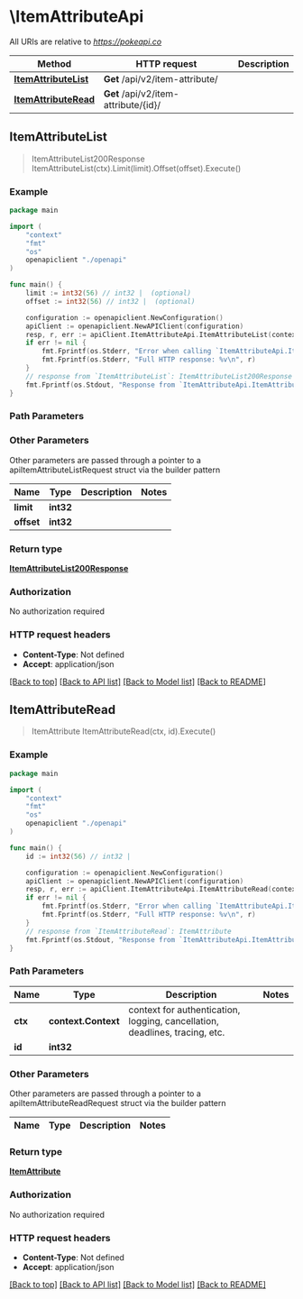 # \ItemAttributeApi

All URIs are relative to *https://pokeapi.co*

Method | HTTP request | Description
------------- | ------------- | -------------
[**ItemAttributeList**](ItemAttributeApi.md#ItemAttributeList) | **Get** /api/v2/item-attribute/ | 
[**ItemAttributeRead**](ItemAttributeApi.md#ItemAttributeRead) | **Get** /api/v2/item-attribute/{id}/ | 



## ItemAttributeList

> ItemAttributeList200Response ItemAttributeList(ctx).Limit(limit).Offset(offset).Execute()



### Example

```go
package main

import (
    "context"
    "fmt"
    "os"
    openapiclient "./openapi"
)

func main() {
    limit := int32(56) // int32 |  (optional)
    offset := int32(56) // int32 |  (optional)

    configuration := openapiclient.NewConfiguration()
    apiClient := openapiclient.NewAPIClient(configuration)
    resp, r, err := apiClient.ItemAttributeApi.ItemAttributeList(context.Background()).Limit(limit).Offset(offset).Execute()
    if err != nil {
        fmt.Fprintf(os.Stderr, "Error when calling `ItemAttributeApi.ItemAttributeList``: %v\n", err)
        fmt.Fprintf(os.Stderr, "Full HTTP response: %v\n", r)
    }
    // response from `ItemAttributeList`: ItemAttributeList200Response
    fmt.Fprintf(os.Stdout, "Response from `ItemAttributeApi.ItemAttributeList`: %v\n", resp)
}
```

### Path Parameters



### Other Parameters

Other parameters are passed through a pointer to a apiItemAttributeListRequest struct via the builder pattern


Name | Type | Description  | Notes
------------- | ------------- | ------------- | -------------
 **limit** | **int32** |  | 
 **offset** | **int32** |  | 

### Return type

[**ItemAttributeList200Response**](ItemAttributeList200Response.md)

### Authorization

No authorization required

### HTTP request headers

- **Content-Type**: Not defined
- **Accept**: application/json

[[Back to top]](#) [[Back to API list]](../README.md#documentation-for-api-endpoints)
[[Back to Model list]](../README.md#documentation-for-models)
[[Back to README]](../README.md)


## ItemAttributeRead

> ItemAttribute ItemAttributeRead(ctx, id).Execute()



### Example

```go
package main

import (
    "context"
    "fmt"
    "os"
    openapiclient "./openapi"
)

func main() {
    id := int32(56) // int32 | 

    configuration := openapiclient.NewConfiguration()
    apiClient := openapiclient.NewAPIClient(configuration)
    resp, r, err := apiClient.ItemAttributeApi.ItemAttributeRead(context.Background(), id).Execute()
    if err != nil {
        fmt.Fprintf(os.Stderr, "Error when calling `ItemAttributeApi.ItemAttributeRead``: %v\n", err)
        fmt.Fprintf(os.Stderr, "Full HTTP response: %v\n", r)
    }
    // response from `ItemAttributeRead`: ItemAttribute
    fmt.Fprintf(os.Stdout, "Response from `ItemAttributeApi.ItemAttributeRead`: %v\n", resp)
}
```

### Path Parameters


Name | Type | Description  | Notes
------------- | ------------- | ------------- | -------------
**ctx** | **context.Context** | context for authentication, logging, cancellation, deadlines, tracing, etc.
**id** | **int32** |  | 

### Other Parameters

Other parameters are passed through a pointer to a apiItemAttributeReadRequest struct via the builder pattern


Name | Type | Description  | Notes
------------- | ------------- | ------------- | -------------


### Return type

[**ItemAttribute**](ItemAttribute.md)

### Authorization

No authorization required

### HTTP request headers

- **Content-Type**: Not defined
- **Accept**: application/json

[[Back to top]](#) [[Back to API list]](../README.md#documentation-for-api-endpoints)
[[Back to Model list]](../README.md#documentation-for-models)
[[Back to README]](../README.md)

